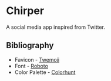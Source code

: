 # Chirper

A social media app inspired from Twitter.

## Bibliography

- Favicon - [Twemoji](https://twemoji.twitter.com/)
- Font - [Roboto](https://fonts.google.com/specimen/Roboto?query=roboto)
- Color Palette - [Colorhunt](https://colorhunt.co)

